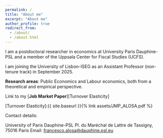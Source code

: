 ```yaml
---
permalink: /
title: "About me"
excerpt: "About me"
author_profile: true
redirect_from: 
  - /about/
  - /about.html
---
```




I am a postdoctoral researcher in economics at University Paris Dauphine-PSL and a member of the Uppsala Center for Fiscal Studies (UCFS). 

I am joining the University of Lisbon-ISEG as an Assistant Professor (non-tenure track) in September 2025. 

**Research areas**: Public Economics and Labour economics, both from a theoretical and empirical perspective.

Link to my [**Job Market Paper**][Turnover Elasticity] 

[Turnover Elasticity]:{{ site.baseurl }}{% link assets/JMP_ALOSA.pdf %}

Contact details:

University of Paris Dauphine-PSL 
Pl. du Maréchal de Lattre de Tassigny, 75016 Paris
Email: francesco.alosa@dauphine.psl.eu


